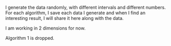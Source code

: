 I generate the data randomly, with different intervals and different numbers. For each algorithm, I save each data I generate and when I find an interesting result, I will share it here along with the data.  

I am working in 2 dimensions for now.  

Algorithm 1 is dropped.